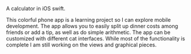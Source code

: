 A calculator in iOS swift. 

This colorful phone app is a learning project so I can explore mobile development. The app allows you to easily split up dinner costs among friends or add a tip, as well as do simple arithmetic. The app can be customized with different cat interfaces. While most of the functionality is complete I am still working on the views and graphical pieces.
